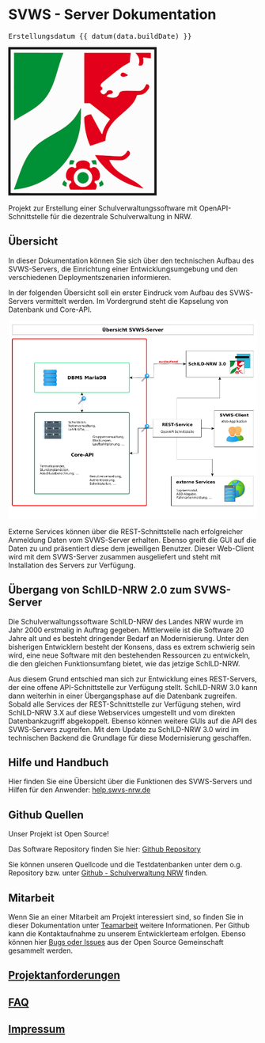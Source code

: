 <script setup lang="ts">
import { data } from './build.data';

const datum = (t) => {
  // gibt ein Datum im deutschen Format zurück
  try {
    return new Date(t).toLocaleDateString('de', {day: '2-digit', month: '2-digit', year: 'numeric', timeZone: 'Europe/Berlin'})
  } catch (e) {console.log(e); return 'Datumsfehler'}
}
</script>
# SVWS - Server Dokumentation

<pre>Erstellungsdatum {{ datum(data.buildDate) }}</pre>

![Logo-NRW](./graphics/wappenzeichen-nrw_farbig_rgb_300.png)

Projekt zur Erstellung einer Schulverwaltungssoftware mit OpenAPI-Schnittstelle für die dezentrale Schulverwaltung in NRW.  


## Übersicht

In dieser Dokumentation können Sie sich über den technischen Aufbau des SVWS-Servers,
die Einrichtung einer Entwicklungsumgebung und den verschiedenen Deploymentszenarien informieren.

In der folgenden Übersicht soll ein erster Eindruck vom Aufbau des SVWS-Servers vermittelt werden.
Im Vordergrund steht die Kapselung von Datenbank und Core-API.

![Übersicht-REST](./graphics/Uebersicht_SVWS-Server.png)

Externe Services können über die REST-Schnittstelle nach erfolgreicher Anmeldung Daten vom SVWS-Server erhalten. 
Ebenso greift die GUI auf die Daten zu und präsentiert diese dem jeweiligen Benutzer. 
Dieser Web-Client wird mit dem SVWS-Server zusammen ausgeliefert und steht mit Installation des Servers zur Verfügung. 

## Übergang von SchILD-NRW 2.0 zum SVWS-Server

Die Schulverwaltungssoftware SchILD-NRW des Landes NRW wurde im Jahr 2000 erstmalig in Auftrag gegeben.
Mittlerweile ist die Software 20 Jahre alt und es besteht dringender Bedarf an Modernisierung.
Unter den bisherigen Entwicklern besteht der Konsens, dass es extrem schwierig sein wird, eine neue Software 
mit den bestehenden Ressourcen zu entwickeln, die den gleichen Funktionsumfang bietet, wie das jetzige SchILD-NRW.

Aus diesem Grund entschied man sich zur Entwicklung eines REST-Servers, der eine offene API-Schnittstelle zur Verfügung stellt.
SchILD-NRW 3.0 kann dann weiterhin in einer Übergangsphase auf die Datenbank zugreifen.
Sobald alle Services der REST-Schnittstelle zur Verfügung stehen, wird SchILD-NRW 3.X auf diese Webservices umgestellt 
und vom direkten Datenbankzugriff abgekoppelt. Ebenso können weitere GUIs auf die API des SVWS-Servers zugreifen. 
Mit dem Update zu SchILD-NRW 3.0 wird im technischen Backend die Grundlage für diese Modernisierung geschaffen. 

## Hilfe und Handbuch 

Hier finden Sie eine Übersicht über die Funktionen des SVWS-Servers und Hilfen für den Anwender: [help.swvs-nrw.de](https://help.svws-nrw.de/)

## Github Quellen

Unser Projekt ist Open Source!  

Das Software Repository finden Sie hier: [Github Repository](https://github.com/SVWS-NRW/SVWS-Server)

Sie können unseren Quellcode und die Testdatenbanken unter dem o.g. Repository bzw. unter [Github - Schulverwaltung NRW](https://github.com/SVWS-NRW) finden.

## Mitarbeit

Wenn Sie an einer Mitarbeit am Projekt interessiert sind, so finden Sie in dieser Dokumentation unter [Teamarbeit](./Teamarbeit/) weitere Informationen. Per Github kann die Kontaktaufnahme zu unserem Entwicklerteam erfolgen. Ebenso können hier [Bugs oder Issues](./Teamarbeit/issues/) aus der Open Source Gemeinschaft gesammelt werden.


## [Projektanforderungen](Projektanforderungen.md)

## [FAQ](FAQ/index.md)

## [Impressum](https://www.schulministerium.nrw/impressum-haftungsausschluss-datenschutzbestimmungen)
